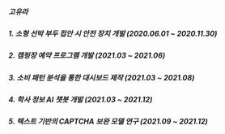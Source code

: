 ##### 고유라

##### 1. 소형 선박 부두 접안 시 안전 장치 개발 (2020.06.01 ~ 2020.11.30)
##### 2. 캠핑장 예약 프로그램 개발 (2021.03 ~ 2021.06)
##### 3. 소비 패턴 분석을 통한 대시보드 제작 (2021.03 ~ 2021.08)
##### 4. 학사 정보 AI 챗봇 개발 (2021.03 ~ 2021.12)
##### 5. 텍스트 기반의 CAPTCHA 보완 모델 연구 (2021.09 ~ 2021.12)
